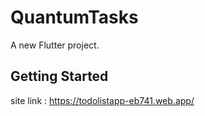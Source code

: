 # QuantumTasks

A new Flutter project.

## Getting Started

site link :  https://todolistapp-eb741.web.app/
